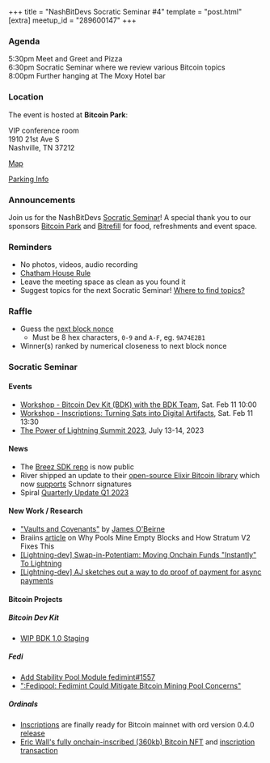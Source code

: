 +++
title = "NashBitDevs Socratic Seminar #4"
template = "post.html"
[extra]
meetup_id = "289600147"
+++

### Agenda

5:30pm Meet and Greet and Pizza  
6:30pm Socratic Seminar where we review various Bitcoin topics   
8:00pm Further hanging at The Moxy Hotel bar  

### Location

The event is hosted at **Bitcoin Park**:

VIP conference room   
1910 21st Ave S  
Nashville, TN  37212  

[Map](https://www.google.com/maps/place/1910+21st+Ave+S,+Nashville,+TN+37212/@36.1347819,-86.8029863,17z/data=!3m1!4b1!4m5!3m4!1s0x8864669fea1ce71d:0xdc34986293b94f39!8m2!3d36.1347819!4d-86.8007923)  

[Parking Info](/about/bitcoinpark-parking)  

### Announcements

Join us for the NashBitDevs [Socratic Seminar](/about)! A special thank you to our 
sponsors [Bitcoin Park](https://bitcoinpark.co/) and [Bitrefill](https://bitrefill.com/)
for food, refreshments and event space.

### Reminders

   - No photos, videos, audio recording
   - [Chatham House Rule](https://www.chathamhouse.org/about-us/chatham-house-rule)
   - Leave the meeting space as clean as you found it
   - Suggest topics for the next Socratic Seminar! [Where to find topics?](/about/find-topics)

### Raffle

  - Guess the [next block nonce](https://mempool.space/mempool-block/0)
    - Must be 8 hex characters, `0-9` and `A-F`, eg. `9A74E2B1`
  - Winner(s) ranked by numerical closeness to next block nonce

### Socratic Seminar

#### Events

  - [Workshop - Bitcoin Dev Kit (BDK) with the BDK Team](https://www.meetup.com/bitcoinpark/events/290296920/), Sat. Feb 11 10:00
  - [Workshop - Inscriptions: Turning Sats into Digital Artifacts](https://www.meetup.com/bitcoinpark/events/290771105/), Sat. Feb 11 13:30
  - [The Power of Lightning Summit 2023](https://www.meetup.com/bitcoinpark/events/291052525/), July 13-14, 2023

#### News

  - The [Breez SDK repo](https://github.com/breez/breez-sdk) is now public
  - River shipped an update to their [open-source Elixir Bitcoin library](https://github.com/RiverFinancial/bitcoinex) which now [supports](https://github.com/RiverFinancial/bitcoinex/commit/ba5db6d978fdf30efb968e174e78c6a2ae3595a1) Schnorr signatures
  - Spiral [Quarterly Update Q1 2023](https://spiral.xyz/blog/spiral-quarterly-update-q1-2023/)
  
#### New Work / Research

  - ["Vaults and Covenants"](https://twitter.com/jamesob/status/1612482957406801922) by [James O'Beirne](https://twitter.com/jamesob)
  - Braiins [article](https://braiins.com/blog/why-pools-mine-empty-blocks-and-how-stratum-v2-fixes-this) on Why Pools Mine Empty Blocks and How Stratum V2 Fixes This
  - [[Lightning-dev] Swap-in-Potentiam: Moving Onchain Funds "Instantly" To Lightning](https://lists.linuxfoundation.org/pipermail/lightning-dev/2023-January/003810.html)
  - [[Lightning-dev] AJ sketches out a way to do proof of payment for async payments]( https://lists.linuxfoundation.org/pipermail/lightning-dev/2023-January/003833.html)
  
#### Bitcoin Projects

##### Bitcoin Dev Kit

  - [WIP BDK 1.0 Staging](https://github.com/LLFourn/bdk_core_staging)
  
##### Fedi

  - [Add Stability Pool Module fedimint#1557](https://github.com/fedimint/fedimint/pull/1557)
  - [":Fedipool: Fedimint Could Mitigate Bitcoin Mining Pool Concerns"](https://twitter.com/ODELL/status/1622657279056027650)

##### Ordinals

  - [Inscriptions](https://rodarmor.com/blog/inscribing-mainnet/) are finally ready for Bitcoin mainnet with ord version 0.4.0 [release](https://github.com/casey/ord/releases/tag/0.4.0)
  - [Eric Wall's fully onchain-inscribed (360kb) Bitcoin NFT](https://ordinals.com/inscription/cc7ca5c755220c5592c2a7557531b301033833f57997a1ad12d55e3487543f51i0) and [inscription transaction](https://mempool.space/tx/cc7ca5c755220c5592c2a7557531b301033833f57997a1ad12d55e3487543f51)